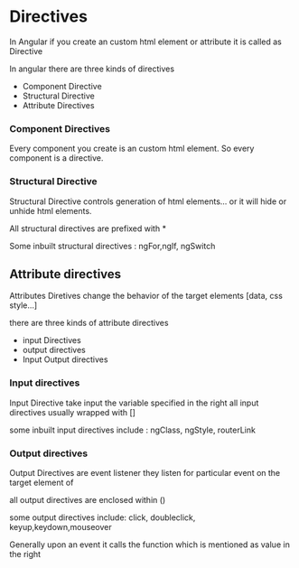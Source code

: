 # Directives

In Angular if you create an custom html element or attribute it is called as
Directive

In angular there are three kinds of directives

* Component Directive
* Structural Directive
* Attribute Directives

### Component Directives

Every component you create is an custom html element. So every 
component is a directive.


### Structural Directive

Structural Directive controls generation of html elements...
or it will hide or unhide html elements.

All structural directives are prefixed with *

Some inbuilt structural directives : ngFor,ngIf, ngSwitch


## Attribute directives

Attributes Diretives change the behavior of the target elements [data, css style...]

there are three kinds of attribute directives 

* input Directives
* output directives
* Input Output directives

### Input directives

Input Directive take input the variable specified in the right
all input directives usually wrapped with []

some inbuilt input directives include : ngClass, ngStyle, routerLink

### Output directives

Output Directives are event listener they listen for particular event
on the target element of

all output directives are enclosed within ()

some output directives include: click, doubleclick, keyup,keydown,mouseover

Generally upon an event it calls the function which is mentioned as
value in the right